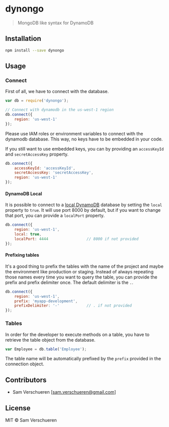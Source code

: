 # dynongo

> MongoDB like syntax for DynamoDB

## Installation

```bash
npm install --save dynongo
```

## Usage

### Connect

First of all, we have to connect with the database.

```javascript
var db = require('dynongo');

// Connect with dynamodb in the us-west-1 region
db.connect({
    region: 'us-west-1'
});
```

Please use IAM roles or environment variables to connect with the dynamodb database. This way, no keys have to
be embedded in your code.

If you still want to use embedded keys, you can by providing an `accessKeyId` and `secretAccessKey` property.

```javascript
db.connect({
    accessKeyId: 'accessKeyId',
    secretAccessKey: 'secretAccessKey',
    region: 'us-west-1'
});
```

#### DynamoDB Local

It is possible to connect to a [local DynamoDB](http://docs.aws.amazon.com/amazondynamodb/latest/developerguide/Tools.DynamoDBLocal.html) database 
by setting the `local` property to `true`. It will use port 8000 by default, but if you want to change that port, you can provide a `localPort` property.

```javascript
db.connect({
    region: 'us-west-1',
    local: true,
    localPort: 4444                 // 8000 if not provided
});
```

#### Prefixing tables

It's a good thing to prefix the tables with the name of the project and maybe the environment like production or staging. Instead
of always repeating those names every time you want to query the table, you can provide the prefix and prefix delimiter once. The
default delimiter is the `.`.

```javascript
db.connect({
    region: 'us-west-1',
    prefix: 'myapp-development',
    prefixDelimiter: '-'            // . if not provided
});
```

### Tables

In order for the developer to execute methods on a table, you have to retrieve the table object from the database.

```javascript
var Employee = db.table('Employee');
```

The table name will be automatically prefixed by the `prefix` provided in the connection object.

## Contributors

- Sam Verschueren [<sam.verschueren@gmail.com>]

## License

MIT © Sam Verschueren
